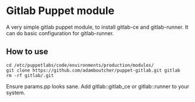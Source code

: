 # Gitlab Puppet module
A very simple gitlab puppet module, to install gitlab-ce and gitlab-runner. It can do basic configuration for gitlab-runner.

## How to use
```
cd /etc/puppetlabs/code/environments/production/modules/
git clone https://github.com/adamboutcher/puppet-gitlab.git gitlab
rm -rf gitlab/.git
```
Ensure params.pp looks sane.
Add gitlab::gitlab_ce or gitlab::runner to your system.

## 
